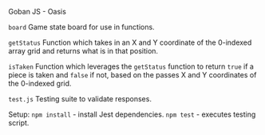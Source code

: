 Goban JS - Oasis

`board`
Game state board for use in functions.

`getStatus`
Function which takes in an X and Y coordinate of the 0-indexed array grid and returns what is in that position.

`isTaken`
Function which leverages the `getStatus` function to return `true` if a piece is taken and `false` if not, based on the passes X and Y coordinates of the 0-indexed grid.

`test.js`
Testing suite to validate responses.

Setup:
`npm install` - install Jest dependencies.
`npm test` - executes testing script.